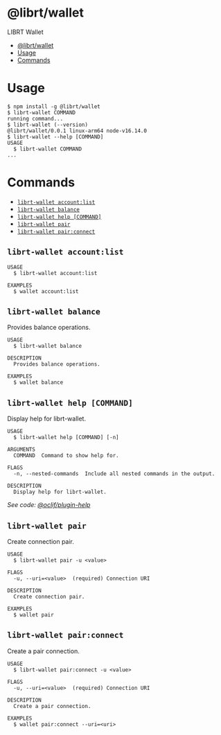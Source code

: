 # @librt/wallet

LIBRT Wallet

<!-- toc -->
* [@librt/wallet](#librtwallet)
* [Usage](#usage)
* [Commands](#commands)
<!-- tocstop -->

# Usage

<!-- usage -->
```sh-session
$ npm install -g @librt/wallet
$ librt-wallet COMMAND
running command...
$ librt-wallet (--version)
@librt/wallet/0.0.1 linux-arm64 node-v16.14.0
$ librt-wallet --help [COMMAND]
USAGE
  $ librt-wallet COMMAND
...
```
<!-- usagestop -->

# Commands

<!-- commands -->
* [`librt-wallet account:list`](#librt-wallet-accountlist)
* [`librt-wallet balance`](#librt-wallet-balance)
* [`librt-wallet help [COMMAND]`](#librt-wallet-help-command)
* [`librt-wallet pair`](#librt-wallet-pair)
* [`librt-wallet pair:connect`](#librt-wallet-pairconnect)

## `librt-wallet account:list`

```
USAGE
  $ librt-wallet account:list

EXAMPLES
  $ wallet account:list
```

## `librt-wallet balance`

Provides balance operations.

```
USAGE
  $ librt-wallet balance

DESCRIPTION
  Provides balance operations.

EXAMPLES
  $ wallet balance
```

## `librt-wallet help [COMMAND]`

Display help for librt-wallet.

```
USAGE
  $ librt-wallet help [COMMAND] [-n]

ARGUMENTS
  COMMAND  Command to show help for.

FLAGS
  -n, --nested-commands  Include all nested commands in the output.

DESCRIPTION
  Display help for librt-wallet.
```

_See code: [@oclif/plugin-help](https://github.com/oclif/plugin-help/blob/v5.1.12/src/commands/help.ts)_

## `librt-wallet pair`

Create connection pair.

```
USAGE
  $ librt-wallet pair -u <value>

FLAGS
  -u, --uri=<value>  (required) Connection URI

DESCRIPTION
  Create connection pair.

EXAMPLES
  $ wallet pair
```

## `librt-wallet pair:connect`

Create a pair connection.

```
USAGE
  $ librt-wallet pair:connect -u <value>

FLAGS
  -u, --uri=<value>  (required) Connection URI

DESCRIPTION
  Create a pair connection.

EXAMPLES
  $ wallet pair:connect --uri=<uri>
```
<!-- commandsstop -->

